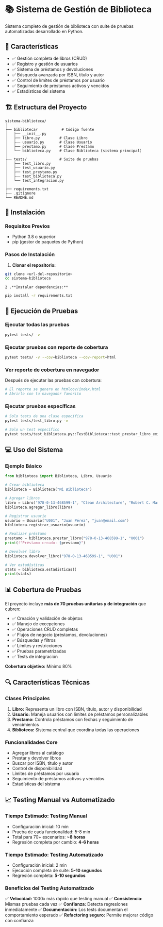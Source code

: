 # 📚 Sistema de Gestión de Biblioteca

Sistema completo de gestión de biblioteca con suite de pruebas automatizadas desarrollado en Python.

## 🎯 Características

- ✅ Gestión completa de libros (CRUD)
- ✅ Registro y gestión de usuarios
- ✅ Sistema de préstamos y devoluciones
- ✅ Búsqueda avanzada por ISBN, título y autor
- ✅ Control de límites de préstamos por usuario
- ✅ Seguimiento de préstamos activos y vencidos
- ✅ Estadísticas del sistema

## 🏗️ Estructura del Proyecto

```
sistema-biblioteca/
│
├── biblioteca/           # Código fuente
│   ├── __init__.py
│   ├── libro.py         # Clase Libro
│   ├── usuario.py       # Clase Usuario
│   ├── prestamo.py      # Clase Prestamo
│   └── biblioteca.py    # Clase Biblioteca (sistema principal)
│
├── tests/               # Suite de pruebas
│   ├── test_libro.py
│   ├── test_usuario.py
│   ├── test_prestamo.py
│   ├── test_biblioteca.py
│   └── test_integracion.py
│
├── requirements.txt
├── .gitignore
└── README.md
```

## 🚀 Instalación

### Requisitos Previos

- Python 3.8 o superior
- pip (gestor de paquetes de Python)

### Pasos de Instalación

1. **Clonar el repositorio:**

```bash
git clone <url-del-repositorio>
cd sistema-biblioteca
```

    2 .**Instalar dependencias:**

```bash
pip install -r requirements.txt
```

## 🧪 Ejecución de Pruebas

### Ejecutar todas las pruebas

```bash
pytest tests/ -v
```

### Ejecutar pruebas con reporte de cobertura

```bash
pytest tests/ -v --cov=biblioteca --cov-report=html
```

### Ver reporte de cobertura en navegador

Después de ejecutar las pruebas con cobertura:

```bash
# El reporte se genera en htmlcov/index.html
# Abrirlo con tu navegador favorito
```

### Ejecutar pruebas específicas

```bash
# Solo tests de una clase específica
pytest tests/test_libro.py -v

# Solo un test específico
pytest tests/test_biblioteca.py::TestBiblioteca::test_prestar_libro_exitoso -v
```

## 💻 Uso del Sistema

### Ejemplo Básico

```python
from biblioteca import Biblioteca, Libro, Usuario

# Crear biblioteca
biblioteca = Biblioteca("Mi Biblioteca")

# Agregar libros
libro = Libro("978-0-13-468599-1", "Clean Architecture", "Robert C. Martin")
biblioteca.agregar_libro(libro)

# Registrar usuario
usuario = Usuario("U001", "Juan Pérez", "juan@email.com")
biblioteca.registrar_usuario(usuario)

# Realizar préstamo
prestamo = biblioteca.prestar_libro("978-0-13-468599-1", "U001")
print(f"Préstamo creado: {prestamo}")

# Devolver libro
biblioteca.devolver_libro("978-0-13-468599-1", "U001")

# Ver estadísticas
stats = biblioteca.estadisticas()
print(stats)
```

## 📊 Cobertura de Pruebas

El proyecto incluye **más de 70 pruebas unitarias y de integración** que cubren:

- ✅ Creación y validación de objetos
- ✅ Manejo de excepciones
- ✅ Operaciones CRUD completas
- ✅ Flujos de negocio (préstamos, devoluciones)
- ✅ Búsquedas y filtros
- ✅ Límites y restricciones
- ✅ Pruebas parametrizadas
- ✅ Tests de integración

**Cobertura objetivo:** Mínimo 80%

## 🔍 Características Técnicas

### Clases Principales

1. **Libro:** Representa un libro con ISBN, título, autor y disponibilidad
2. **Usuario:** Maneja usuarios con límites de préstamos personalizables
3. **Prestamo:** Controla préstamos con fechas y seguimiento de vencimientos
4. **Biblioteca:** Sistema central que coordina todas las operaciones

### Funcionalidades Core

- Agregar libros al catálogo
- Prestar y devolver libros
- Buscar por ISBN, título y autor
- Control de disponibilidad
- Límites de préstamos por usuario
- Seguimiento de préstamos activos y vencidos
- Estadísticas del sistema

## 📈 Testing Manual vs Automatizado

### Tiempo Estimado: Testing Manual

- Configuración inicial: 10 min
- Prueba de cada funcionalidad: 5-8 min
- Total para 70+ escenarios: **~8 horas**
- Regresión completa por cambio: **4-6 horas**

### Tiempo Estimado: Testing Automatizado

- Configuración inicial: 2 min
- Ejecución completa de suite: **5-10 segundos**
- Regresión completa: **5-10 segundos**

### Beneficios del Testing Automatizado

✅ **Velocidad:** 1000x más rápido que testing manual
✅ **Consistencia:** Mismas pruebas cada vez
✅ **Confianza:** Detecta regresiones inmediatamente
✅ **Documentación:** Los tests documentan el comportamiento esperado
✅ **Refactoring seguro:** Permite mejorar código con confianza
